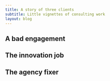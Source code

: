 ```yaml
---
title: A story of three clients
subtitle: Little vignettes of consulting work
layout: blog
---
```


## A bad engagement

## The innovation job

## The agency fixer

